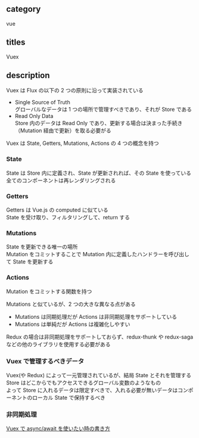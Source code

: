 ## category

vue

## titles

Vuex

## description

Vuex は Flux の以下の 2 つの原則に沿って実装されている

- Single Source of Truth  
  グローバルなデータは 1 つの場所で管理すべきであり、それが Store である
- Read Only Data  
  Store 内のデータは Read Only であり、更新する場合は決まった手続き（Mutation 経由で更新）を取る必要がる

Vuex は State, Getters, Mutations, Actions の 4 つの概念を持つ

### State

State は Store 内に定義され、State が更新されれば、その State を使っている全てのコンポーネントは再レンダリングされる

### Getters

Getters は Vue.js の computed に似ている  
State を受け取り、フィルタリングして、return する

### Mutations

State を更新できる唯一の場所  
Mutation をコミットすることで Mutation 内に定義したハンドラーを呼び出して State を更新する

### Actions

Mutation をコミットする関数を持つ

Mutations と似ているが、2 つの大きな異なる点がある

- Mutations は同期処理だが Actions は非同期処理をサポートしている
- Mutations は単純だが Actions は複雑化しやすい

Redux の場合は非同期処理をサポートしておらず、redux-thunk や redux-saga などの他のライブラリを使用する必要がある

### Vuex で管理するべきデータ

Vuex(や Redux) によって一元管理されているが、結局 State とそれを管理する Store はどこからでもアクセスできるグローバル変数のようなもの  
よって Store に入れるデータは限定すべきで、入れる必要が無いデータはコンポーネントのローカル State で保持するべき

### 非同期処理

<a href="https://qiita.com/kurosame/items/7f4a039d1c8a72df543f" target="_blank">Vuex で async/await を使いたい時の書き方</a>
